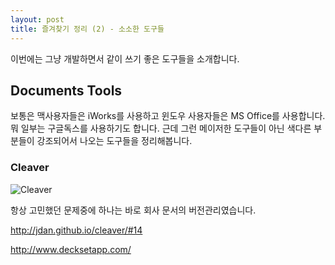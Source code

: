 ```yaml
---
layout: post
title: 즐겨찾기 정리 (2) - 소소한 도구들
---
```

이번에는 그냥 개발하면서 같이 쓰기 좋은 도구들을 소개합니다.

## Documents Tools

보통은 맥사용자들은 iWorks를 사용하고 윈도우 사용자들은 MS Office를 사용합니다. 뭐 일부는 구글독스를 사용하기도 합니다. 근데 그런 메이저한 도구들이 아닌 색다른 부분들이 강조되어서 나오는 도구들을 정리해봅니다.

### Cleaver
![Cleaver](/content/images/2014/Oct/_____2014_10_16____4_10_14.png)

항상 고민했던 문제중에 하나는 바로 회사 문서의 버전관리였습니다. 

http://jdan.github.io/cleaver/#14

http://www.decksetapp.com/


